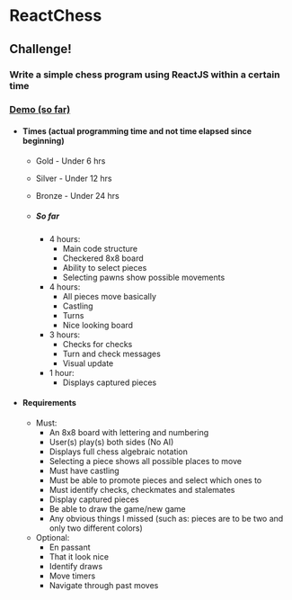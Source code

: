 # ReactChess

## Challenge!
### Write a simple chess program using ReactJS within a certain time

### [Demo (so far)](https://tariqksoliman.github.io/ReactChess/)

* #### Times (actual programming time and not time elapsed since beginning)
  * Gold   - Under 6 hrs 
  * Silver - Under 12 hrs
  * Bronze - Under 24 hrs

  * ##### So far
    * 4 hours:
      * Main code structure
      * Checkered 8x8 board
      * Ability to select pieces
      * Selecting pawns show possible movements
    * 4 hours:
      * All pieces move basically
      * Castling
      * Turns
      * Nice looking board
    * 3 hours:
      * Checks for checks
      * Turn and check messages
      * Visual update
    * 1 hour:
      * Displays captured pieces

* #### Requirements
  * Must:
    * An 8x8 board with lettering and numbering
    * User(s) play(s) both sides (No AI)
    * Displays full chess algebraic notation
    * Selecting a piece shows all possible places to move
    * Must have castling
    * Must be able to promote pieces and select which ones to
    * Must identify checks, checkmates and stalemates
    * Display captured pieces
    * Be able to draw the game/new game
    * Any obvious things I missed (such as: pieces are to be two and only two different colors)
  * Optional:
    * En passant
    * That it look nice
    * Identify draws
    * Move timers
    * Navigate through past moves
